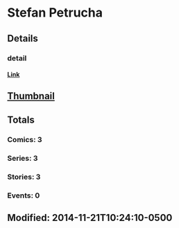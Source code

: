 # Stefan  Petrucha 
## Details
### detail
#### [Link](http://marvel.com/comics/creators/3518/stefan_petrucha?utm_campaign=apiRef&utm_source=225578a89fc76f3d20fbffda5d17a88d)
## [Thumbnail](http://i.annihil.us/u/prod/marvel/i/mg/b/40/image_not_available.jpg)
## Totals
### Comics: 3
### Series: 3
### Stories: 3
### Events: 0
## Modified: 2014-11-21T10:24:10-0500